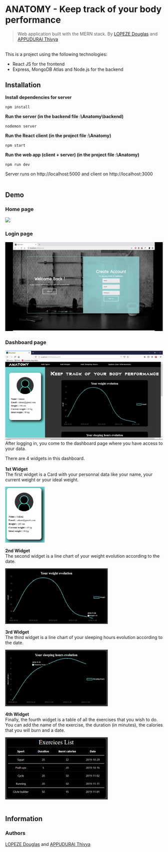 # ANATOMY - Keep track of your body performance
>Web application built with the MERN stack. By [LOPEZE Douglas](https://github.com/BluePianist) and [APPUDURAI Thivya](https://github.com/ThivyaApp)
<br>
This is a project using the following technologies:

* React JS for the frontend
* Express, MongoDB Atlas and Node.js for the backend

## Installation

**Install dependencies for server**
```
npm install
```
**Run the server (in the backend file :\Anatomy\backend)**
```
nodemon server
```
**Run the React client (in the project file :\Anatomy)**
```
npm start
```
**Run the web app (client + server) (in the project file :\Anatomy)**
```
npm run dev
```
Server runs on http://localhost:5000 and client on http://localhost:3000
<br><br>


## Demo
### Home page
<img id="screenshot" src="/src/components/Pages/Sport/anatomy.gif">

### Login page
<img id="screenshot" src="/src/components/Pages/Sport/signup_signin.gif">

### Dashboard page
<img id="screenshot" src="/src/components/Pages/Sport/dashboard1.png">
After logging in, you come to the dashboard page where you have access to your data.

There are 4 widgets in this dashboard. <br><br> 
**1st Widget** <br>
The first widget is a Card with your personnal data like your name, your current weight or your ideal weight.

<img id="screenshot" src="/src/components/Pages/Sport/card.png" height="25%" width="25%"> 
<br>

**2nd Widget** <br>
The second widget is a line chart of your weight evolution according to the date.

<img id="screenshot" src="/src/components/Pages/Sport/weight_evolution.png" height="65%" width="65%"> 
<br>

**3rd Widget** <br>
The third widget is a line chart of your sleeping hours evolution according to the date.

<img id="screenshot" src="/src/components/Pages/Sport/sleeping_hours.png" height="65%" width="65%"> 
<br>

**4th Widget** <br>
Finally, the fourth widget is a table of all the exercises that you wish to do.
You can add the name of the exercise, the duration (in minutes), the calories that you will burn and a date.

<img id="screenshot" src="/src/components/Pages/Sport/exercices_list.png" height="65%" width="65%"> 
<br><br>

## Information
### Authors

[LOPEZE Douglas](https://github.com/BluePianist) and [APPUDURAI Thivya](https://github.com/ThivyaApp)

